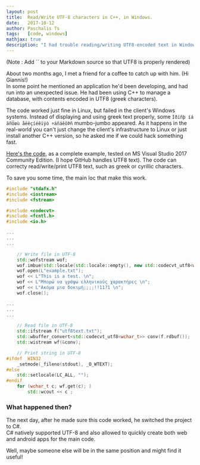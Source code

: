 ```yaml
---
layout: post
title:  Read/Write UTF-8 characters in C++, in Windows.
date:   2017-10-12
author: Paschalis Ts
tags:   [code, windows]
mathjax: true
description: "I had trouble reading/writing UTF8-encoded text in Windows."  
---
```

<meta http-equiv='Content-Type' content='text/html; charset=utf-8' />
(Note : Add `<meta http-equiv='Content-Type' content='text/html; charset=utf-8' />` to your Markdown source so that UTF8 is properly rendered)

About two months ago, I met a friend for a coffee to catch up with him. (Hi Giannis!)  
In some point he mentioned an application he'd been developing, and had run into an unexpected issue. He had been using C++ to manage a database, with contents encoded in UTF8 (greek characters). 

The code worked just fine in Linux, but failed in the client's Windows systems. Instead of displaying and using greek text properly, some `Ìðïñþ íá ãñÜøù åëëçíéêïýò ÷áñáêôÞñ` mumbo-jumbo appeared. As it happens in the real-world you can't just change the client's infrastructure to Linux or just install another C++ version, so he asked me if we could hack something fast.

[Here's the code](https://github.com/tpaschalis/cpp-utf8-io), as a complete example, tested on MS Visual Studio 2017 Community Edition. (I hope GitHub handles UTF8 text). The code can correcty read/write/print UTF8 text, such as greek or cyrillic characters.

To save you some time, the main loc that make this work.

```cpp
#include "stdafx.h"
#include <iostream>
#include <fstream>

#include <codecvt>
#include <fcntl.h>
#include <io.h>

...
...
...

	// Write file in UTF-8
	std::wofstream wof;
	wof.imbue(std::locale(std::locale::empty(), new std::codecvt_utf8<wchar_t, 0x10ffff, std::generate_header>));
	wof.open(L"example.txt");
	wof << L"This is a test. \n";
	wof << L"Μπορώ να γράψω ελληνικούς χαρακτήρες \n";
	wof << L"Ακόμα μια δοκιμή;;;;!!11?1 \n";
	wof.close();

...
...
...

	// Read file in UTF-8
	std::ifstream f("utf8text.txt");
	std::wbuffer_convert<std::codecvt_utf8<wchar_t>> conv(f.rdbuf());
	std::wistream wf(&conv);

	// Print string in UTF-8
#ifdef _WIN32
	_setmode(_fileno(stdout), _O_WTEXT);
#else
	std::setlocale(LC_ALL, "");
#endif 
	for (wchar_t c; wf.get(c); )
		std::wcout << c ;
```

### What happened then?
The next day, after he made sure this code worked, he switched the project to C#.  
C# natively supported UTF-8 and also allowed to quickly create both web and android apps for the main code.

Well, maybe someone else will be in the same position and might find it useful!
